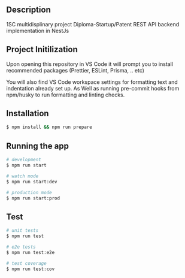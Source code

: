 ## Description

1SC multidisplinary project Diploma-Startup/Patent REST API backend implementation in NestJs

## Project Initilization

Upon opening this repository in VS Code it will prompt you to install recommended packages (Prettier, ESLint, Prisma, .. etc)

You will also find VS Code workspace settings for formatting text and indentation already set up. As Well as running pre-commit hooks from npm/husky to run formatting and linting checks.

## Installation

```bash
$ npm install && npm run prepare
```

## Running the app

```bash
# development
$ npm run start

# watch mode
$ npm run start:dev

# production mode
$ npm run start:prod
```

## Test

```bash
# unit tests
$ npm run test

# e2e tests
$ npm run test:e2e

# test coverage
$ npm run test:cov
```
